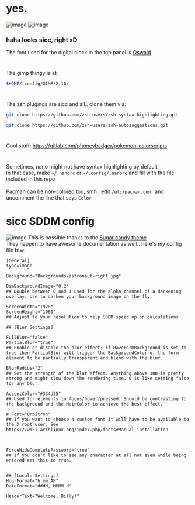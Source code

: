 # yes.

<!---![image](https://user-images.githubusercontent.com/64155209/147652622-ea27ccee-03a7-4846-ad0d-1e88e215cd8a.png)--->
![image](https://user-images.githubusercontent.com/64155209/167782972-710a59e5-96d1-4188-a292-7a0aad7b4403.png)
![image](https://user-images.githubusercontent.com/64155209/167783477-eaccf80d-2b74-4641-a312-d84937e58e22.png)

### haha looks sicc, right xD
The font used for the digital clock in the top panel is [Oswald](https://fonts.google.com/specimen/Oswald)


#
The gimp thingy is at
```sh
$HOME/.config/GIMP/2.10/
```

#
The zsh plugings are sicc and all.. clone them via:</br>
```sh
git clone https://github.com/zsh-users/zsh-syntax-highlighting.git
```

```sh
git clone https://github.com/zsh-users/zsh-autosuggestions.git
```

#
Cool stuff: https://gitlab.com/phoneybadger/pokemon-colorscripts

#
Sometimes, nano might not have syntax highlighting by default</br>
In that case, make `~/.nanorc` or `~/.config/.nanorc` and fill with the file included in this repo</br></br>
Pacman can be non-colored too, smh..
edit `/etc/pacman.conf` and uncomment the line that says `Color`

# sicc SDDM config
![image](https://user-images.githubusercontent.com/64155209/147652794-8ff09543-2c43-4dfe-81ea-28f694fd5a2c.png)
This is possible thanks to the [Sugar candy theme](https://www.pling.com/p/1312658)</br>
They happen to have awesome documentation as well.. here's my config file btw:
```properties
[General]
type=image

Background="Backgrounds/astronaut-right.jpg"

DimBackgroundImage="0.2"
## Double between 0 and 1 used for the alpha channel of a darkening overlay. Use to darken your background image on the fly.

ScreenWidth="1920"
ScreenHeight="1080"
## Adjust to your resolution to help SDDM speed up on calculations

## [Blur Settings]

FullBlur="false"
PartialBlur="true"
## Enable or disable the blur effect; if HaveFormBackground is set to true then PartialBlur will trigger the BackgroundColor of the form element to be partially transparent and blend with the blur.

BlurRadius="2"
## Set the strength of the blur effect. Anything above 100 is pretty strong and might slow down the rendering time. 0 is like setting false for any blur.

AccentColor="#334d55"
## Used for elements in focus/hover/pressed. Should be contrasting to the background and the MainColor to achieve the best effect.

# Font="Orbitron"
## If you want to choose a custom font it will have to be available to the X root user. See https://wiki.archlinux.org/index.php/fonts#Manual_installation



ForceHideCompletePassword="true"
## If you don't like to see any character at all not even while being entered set this to true.


## [Locale Settings]
HourFormat="h:mm AP"
DateFormat="dddd, MMMM d"

HeaderText="Welcome, Billy!"
```

